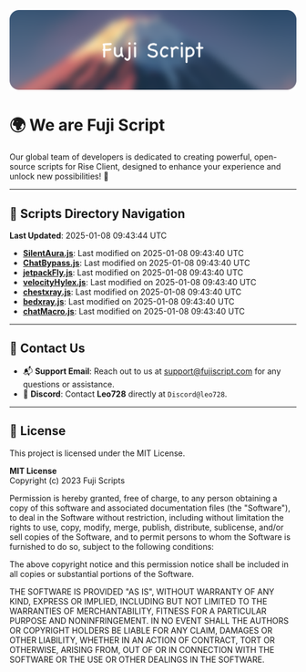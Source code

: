 ![Banner](.github/b.webp)

# 🌍 **We are Fuji Script**

Our global team of developers is dedicated to creating powerful, open-source scripts for Rise Client, designed to enhance your experience and unlock new possibilities! 🌟

---
<!-- SCRIPTS_NAVIGATION_START -->
## 📂 **Scripts Directory Navigation**

**Last Updated**: 2025-01-08 09:43:44 UTC

- **[SilentAura.js](scripts/SilentAura.js)**: Last modified on 2025-01-08 09:43:40 UTC
- **[ChatBypass.js](scripts/ChatBypass.js)**: Last modified on 2025-01-08 09:43:40 UTC
- **[jetpackFly.js](scripts/jetpackFly.js)**: Last modified on 2025-01-08 09:43:40 UTC
- **[velocityHylex.js](scripts/velocityHylex.js)**: Last modified on 2025-01-08 09:43:40 UTC
- **[chestxray.js](scripts/chestxray.js)**: Last modified on 2025-01-08 09:43:40 UTC
- **[bedxray.js](scripts/bedxray.js)**: Last modified on 2025-01-08 09:43:40 UTC
- **[chatMacro.js](scripts/chatMacro.js)**: Last modified on 2025-01-08 09:43:40 UTC

<!-- SCRIPTS_NAVIGATION_END -->

---

## 💬 **Contact Us**  
- 📬 **Support Email**: Reach out to us at [support@fujiscript.com](mailto:support@fujiscript.com) for any questions or assistance.  
- 💬 **Discord**: Contact **Leo728** directly at `Discord@leo728`.

---

## 📜 **License**

This project is licensed under the MIT License.  

**MIT License**  
Copyright (c) 2023 Fuji Scripts  

Permission is hereby granted, free of charge, to any person obtaining a copy of this software and associated documentation files (the "Software"), to deal in the Software without restriction, including without limitation the rights to use, copy, modify, merge, publish, distribute, sublicense, and/or sell copies of the Software, and to permit persons to whom the Software is furnished to do so, subject to the following conditions:  

The above copyright notice and this permission notice shall be included in all copies or substantial portions of the Software.  

THE SOFTWARE IS PROVIDED "AS IS", WITHOUT WARRANTY OF ANY KIND, EXPRESS OR IMPLIED, INCLUDING BUT NOT LIMITED TO THE WARRANTIES OF MERCHANTABILITY, FITNESS FOR A PARTICULAR PURPOSE AND NONINFRINGEMENT. IN NO EVENT SHALL THE AUTHORS OR COPYRIGHT HOLDERS BE LIABLE FOR ANY CLAIM, DAMAGES OR OTHER LIABILITY, WHETHER IN AN ACTION OF CONTRACT, TORT OR OTHERWISE, ARISING FROM, OUT OF OR IN CONNECTION WITH THE SOFTWARE OR THE USE OR OTHER DEALINGS IN THE SOFTWARE.  
